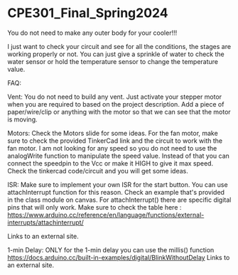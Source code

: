 # CPE301_Final_Spring2024
You do not need to make any outer body for your cooler!!!

I just want to check your circuit and see for all the conditions, the stages are working properly or not. You can just give a sprinkle of water to check the water sensor or hold the temperature sensor to change the temperature value. 

 

FAQ:

Vent: You do not need to build any vent. Just activate your stepper motor when you are required to based on the project description. Add a piece of paper/wire/clip or anything with the motor so that we can see that the motor is moving.

Motors: Check the Motors slide for some ideas. For the fan motor, make sure to check the provided TinkerCad link and the circuit to work with the fan motor. I am not looking for any speed so you do not need to use the analogWrite function to manipulate the speed value. Instead of that you can connect the speedpin to the Vcc or make it HIGH to give it max speed. Check the tinkercad code/circuit and you will get some ideas.

ISR: Make sure to implement your own ISR for the start button. You can use attachInterrupt function for this reason. Check an example that's provided in the class module on canvas. For attachInterrupt() there are specific digital pins that will only work. Make sure to check the table here : https://www.arduino.cc/reference/en/language/functions/external-interrupts/attachinterrupt/

Links to an external site.

1-min Delay: ONLY for the 1-min delay you can use the millis() function https://docs.arduino.cc/built-in-examples/digital/BlinkWithoutDelay
Links to an external site. 

